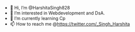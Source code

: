 - 👋 Hi, I’m @HarshitaSingh828
- 👀 I’m interested in Webdevelopment and DsA.
- 🌱 I’m currently learning Cp
- 📫 How to reach me @https://twitter.com/_Singh_Harshita

<!---
HarshitaSingh828/HarshitaSingh828 is a ✨ special ✨ repository because its `README.md` (this file) appears on your GitHub profile.
You can click the Preview link to take a look at your changes.
--->

